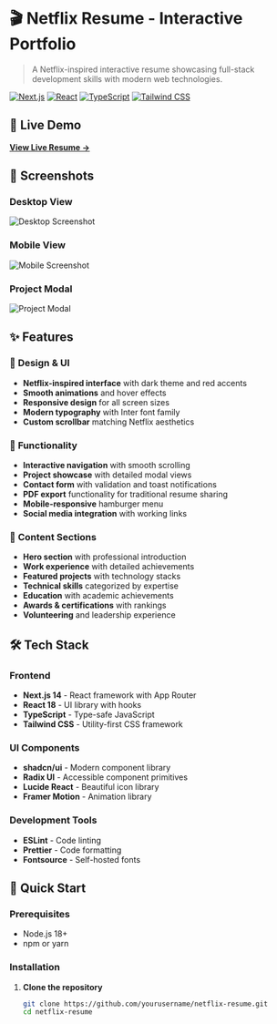 # 🎬 Netflix Resume - Interactive Portfolio

> A Netflix-inspired interactive resume showcasing full-stack development skills with modern web technologies.

[![Next.js](https://img.shields.io/badge/Next.js-14-black?style=for-the-badge&logo=next.js)](https://nextjs.org/)
[![React](https://img.shields.io/badge/React-18-blue?style=for-the-badge&logo=react)](https://reactjs.org/)
[![TypeScript](https://img.shields.io/badge/TypeScript-5-blue?style=for-the-badge&logo=typescript)](https://www.typescriptlang.org/)
[![Tailwind CSS](https://img.shields.io/badge/Tailwind_CSS-3-38B2AC?style=for-the-badge&logo=tailwind-css)](https://tailwindcss.com/)

## 🚀 Live Demo

**[View Live Resume →](https://your-resume-url.vercel.app)**

## 📸 Screenshots

### Desktop View
![Desktop Screenshot](./screenshots/desktop-hero.png)

### Mobile View
![Mobile Screenshot](./screenshots/mobile-view.png)

### Project Modal
![Project Modal](./screenshots/project-modal.png)

## ✨ Features

### 🎨 **Design & UI**
- **Netflix-inspired interface** with dark theme and red accents
- **Smooth animations** and hover effects
- **Responsive design** for all screen sizes
- **Modern typography** with Inter font family
- **Custom scrollbar** matching Netflix aesthetics

### 🔧 **Functionality**
- **Interactive navigation** with smooth scrolling
- **Project showcase** with detailed modal views
- **Contact form** with validation and toast notifications
- **PDF export** functionality for traditional resume sharing
- **Mobile-responsive** hamburger menu
- **Social media integration** with working links

### 💼 **Content Sections**
- **Hero section** with professional introduction
- **Work experience** with detailed achievements
- **Featured projects** with technology stacks
- **Technical skills** categorized by expertise
- **Education** with academic achievements
- **Awards & certifications** with rankings
- **Volunteering** and leadership experience

## 🛠️ Tech Stack

### **Frontend**
- **Next.js 14** - React framework with App Router
- **React 18** - UI library with hooks
- **TypeScript** - Type-safe JavaScript
- **Tailwind CSS** - Utility-first CSS framework

### **UI Components**
- **shadcn/ui** - Modern component library
- **Radix UI** - Accessible component primitives
- **Lucide React** - Beautiful icon library
- **Framer Motion** - Animation library

### **Development Tools**
- **ESLint** - Code linting
- **Prettier** - Code formatting
- **Fontsource** - Self-hosted fonts

## 🚀 Quick Start

### Prerequisites
- Node.js 18+ 
- npm or yarn

### Installation

1. **Clone the repository**
   ```bash
   git clone https://github.com/yourusername/netflix-resume.git
   cd netflix-resume
